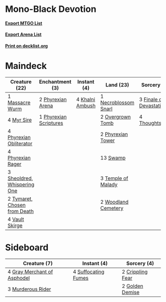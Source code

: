 # Mono-Black Devotion

#### [Export MTGO List](../collection/Mono-Black%20Devotion/Mono-Black%20Devotion.txt)
#### [Export Arena List](../collection/Mono-Black%20Devotion/Mono-Black%20Devotion_arena.txt)
#### [Print on decklist.org](http://decklist.org/?deckmain=1%09Darkbore%20Pathway%0A3%09Finale%20of%20Devastation%0A4%09Khalni%20Ambush%0A1%09Massacre%20Wurm%0A4%09Myr%20Sire%0A1%09Necroblossom%20Snarl%0A2%09Overgrown%20Tomb%0A2%09Phyrexian%20Arena%0A4%09Phyrexian%20Obliterator%0A4%09Phyrexian%20Rager%0A1%09Phyrexian%20Scriptures%0A2%09Phyrexian%20Tower%0A3%09Sheoldred,%20Whispering%20One%0A13%09Swamp%0A3%09Temple%20of%20Malady%0A4%09Thoughtseize%0A2%09Tymaret,%20Chosen%20from%20Death%0A4%09Vault%20Skirge%0A2%09Woodland%20Cemetery&deckside=2%09Crippling%20Fear%0A2%09Golden%20Demise%0A4%09Gray%20Merchant%20of%20Asphodel%0A3%09Murderous%20Rider%0A4%09Suffocating%20Fumes)
# Maindeck

|                                             Creature (22)                                             |                                         Enchantment (3)                                         |                                       Instant (4)                                        |                                           Land (23)                                           |                                           Sorcery (7)                                            |   Unknown (1)    |
|-------------------------------------------------------------------------------------------------------|-------------------------------------------------------------------------------------------------|------------------------------------------------------------------------------------------|-----------------------------------------------------------------------------------------------|--------------------------------------------------------------------------------------------------|------------------|
|1 [Massacre Wurm](http://gatherer.wizards.com/Pages/Card/Details.aspx?multiverseid=214044)             |2 [Phyrexian Arena](http://gatherer.wizards.com/Pages/Card/Details.aspx?multiverseid=45339)      |4 [Khalni Ambush](http://gatherer.wizards.com/Pages/Card/Details.aspx?multiverseid=491839)|1 [Necroblossom Snarl](http://gatherer.wizards.com/Pages/Card/Details.aspx?multiverseid=513761)|3 [Finale of Devastation](http://gatherer.wizards.com/Pages/Card/Details.aspx?multiverseid=461087)|1 Darkbore Pathway|
|4 [Myr Sire](http://gatherer.wizards.com/Pages/Card/Details.aspx?multiverseid=389610)                  |1 [Phyrexian Scriptures](http://gatherer.wizards.com/Pages/Card/Details.aspx?multiverseid=442988)|                                                                                          |2 [Overgrown Tomb](http://gatherer.wizards.com/Pages/Card/Details.aspx?multiverseid=405103)    |4 [Thoughtseize](http://gatherer.wizards.com/Pages/Card/Details.aspx?multiverseid=438676)         |                  |
|4 [Phyrexian Obliterator](http://gatherer.wizards.com/Pages/Card/Details.aspx?multiverseid=442090)     |                                                                                                 |                                                                                          |2 [Phyrexian Tower](http://gatherer.wizards.com/Pages/Card/Details.aspx?multiverseid=456844)   |                                                                                                  |                  |
|4 [Phyrexian Rager](http://gatherer.wizards.com/Pages/Card/Details.aspx?multiverseid=135189)           |                                                                                                 |                                                                                          |13 [Swamp](http://gatherer.wizards.com/Pages/Card/Details.aspx?multiverseid=439858)            |                                                                                                  |                  |
|3 [Sheoldred, Whispering One](http://gatherer.wizards.com/Pages/Card/Details.aspx?multiverseid=438674) |                                                                                                 |                                                                                          |3 [Temple of Malady](http://gatherer.wizards.com/Pages/Card/Details.aspx?multiverseid=380515)  |                                                                                                  |                  |
|2 [Tymaret, Chosen from Death](http://gatherer.wizards.com/Pages/Card/Details.aspx?multiverseid=476370)|                                                                                                 |                                                                                          |2 [Woodland Cemetery](http://gatherer.wizards.com/Pages/Card/Details.aspx?multiverseid=443136) |                                                                                                  |                  |
|4 [Vault Skirge](http://gatherer.wizards.com/Pages/Card/Details.aspx?multiverseid=217984)              |                                                                                                 |                                                                                          |                                                                                               |                                                                                                  |                  |


# Sideboard

|                                             Creature (7)                                             |                                         Instant (4)                                          |                                        Sorcery (4)                                        |
|------------------------------------------------------------------------------------------------------|----------------------------------------------------------------------------------------------|-------------------------------------------------------------------------------------------|
|4 [Gray Merchant of Asphodel](http://gatherer.wizards.com/Pages/Card/Details.aspx?multiverseid=389541)|4 [Suffocating Fumes](http://gatherer.wizards.com/Pages/Card/Details.aspx?multiverseid=479620)|2 [Crippling Fear](http://gatherer.wizards.com/Pages/Card/Details.aspx?multiverseid=503690)|
|3 [Murderous Rider](http://gatherer.wizards.com/Pages/Card/Details.aspx?multiverseid=473059)          |                                                                                              |2 [Golden Demise](http://gatherer.wizards.com/Pages/Card/Details.aspx?multiverseid=439730) |


